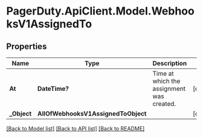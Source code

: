 # PagerDuty.ApiClient.Model.WebhooksV1AssignedTo
## Properties

Name | Type | Description | Notes
------------ | ------------- | ------------- | -------------
**At** | **DateTime?** | Time at which the assignment was created. | [optional] 
**_Object** | **AllOfWebhooksV1AssignedToObject** |  | [optional] 

[[Back to Model list]](../README.md#documentation-for-models) [[Back to API list]](../README.md#documentation-for-api-endpoints) [[Back to README]](../README.md)

